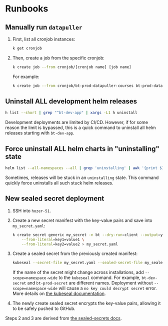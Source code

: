 # Runbooks

<!-- toc -->

## Manually run `datapuller`

1. First, list all cronjob instances:

    ```sh
    k get cronjob
    ```

2. Then, create a job from the specific cronjob:

    ```sh
    k create job --from cronjob/[cronjob name] [job name]
    ```

    For example:
    ```sh
    k create job --from cronjob/bt-prod-datapuller-courses bt-prod-datapuller-courses-manual-01
    ```

## Uninstall ALL development helm releases

```sh
h list --short | grep "^bt-dev-app" | xargs -L1 h uninstall
```

Development deployments are limited by CI/CD. However, if for some reason the limit is bypassed, this is a quick command to uninstall all helm releases starting with `bt-dev-app`.

## Force uninstall ALL helm charts in "uninstalling" state

```sh
helm list --all-namespaces --all | grep 'uninstalling' | awk '{print $1}' | xargs -I {} helm delete --no-hooks {}
```

Sometimes, releases will be stuck in an `uninstalling` state. This command quickly force uninstalls all such stuck helm releases.

## New sealed secret deployment

1. SSH into `hozer-51`.
2. Create a new secret manifest with the key-value pairs and save into `my_secret.yaml`:

    ```sh
    k create secret generic my_secret -n bt --dry-run=client --output=yaml \
        --from-literal=key1=value1 \
        --from-literal=key2=value2 > my_secret.yaml
    ```

3. Create a sealed secret from the previously created manifest:

    ```sh
    kubeseal --secret-file my_secret.yaml --sealed-secret-file my_sealed_secret.yaml
    ```

    If the name of the secret might change across installations, add `--scope=namespace-wide` to the `kubeseal` command. For example, `bt-dev-secret` and `bt-prod-secret` are different names. Deployment without `--scope=namespace-wide` will cause a `no key could decrypt secret` error. More details on [the kubeseal documentation](https://github.com/bitnami-labs/sealed-secrets?tab=readme-ov-file#scopes).

4. The newly create sealed secret encrypts the key-value pairs, allowing it to be safely pushed to GitHub.

Steps 2 and 3 are derived from [the sealed-secrets docs](https://github.com/bitnami-labs/sealed-secrets?tab=readme-ov-file#usage).
